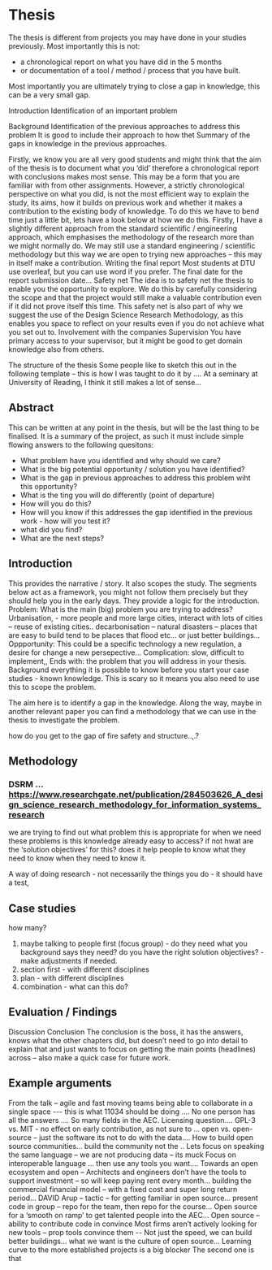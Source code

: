 # Thesis


The thesis is different from projects you may have done in your studies previously. Most importantly this is not:
* a chronological report on what you have did in the 5 months
* or documentation of a tool / method / process that you have built.

Most importantly you are ultimately trying to close a gap in knowledge, this can be a very small gap.


Introduction
Identification of an important problem

Background
Identification of the previous approaches to address this problem
It is good to include their approach to how thet 
Summary of the gaps in knowledge in the previous approaches.

Firstly, we know you are all very good students and might think that the aim of the thesis is to document what you ‘did’ therefore a chronological report with conclusions makes most sense. This may be a form that you are familiar with from other assignments. 
However, a strictly chronological perspective on what you did, is not the most efficient way to explain the study, its aims, how it builds on previous work and whether it makes a contribution to the existing body of knowledge. To do this we have to bend time just a little bit, lets have a look below at how we do this.
Firstly, I have a slightly different approach from the standard scientific / engineering approach, which emphasises the methodology of the research more than we might normally do. We may still use a standard engineering / scientific methodology but this way we are open to trying new approaches – this may in itself make a contribution.
Writing the final report
Most students at DTU use overleaf, but you can use word if you prefer.
The final date for the report submission date… 
Safety net
The idea is to safety net the thesis to enable you the opportunity to explore. We do this by carefully considering the scope and that the project would still make a valuable contribution even if it did not prove itself this time. This safety net is also part of why we suggest the use of the Design Science Research Methodology, as this enables you space to reflect on your results even if you do not achieve what you set out to.
Involvement with the companies
Supervision
You have primary access to your supervisor, but it might be good to get domain knowledge also from others.

The structure of the thesis
Some people like to sketch this out in the following template – this is how I was taught to do it by …. At a seminary at University of Reading, I think it still makes a lot of sense…
 

## Abstract

This can be written at any point in the thesis, but will be the last thing to be finalised. It is a summary of the project, as such it must include simple flowing answers to the following quesitons:
* What problem have you identified and why should we care?
* What is the big potential opportunity / solution you have identified?
* What is the gap in previous approaches to address this problem wiht this opportunity?
* What is the ting you will do differently (point of departure)
* How will you do this?
* How will you know if this addresses the gap identified in the previous work - how will you test it?
* what did you find?
* What are the next steps?

## Introduction
This provides the narrative / story. It also scopes the study.
The segments below act as a framework, you might not follow them precisely but they should help you in the early days. They provide a logic for the introduction.
Problem: What is the main (big) problem you are trying to address? Urbanisation, - more people and more large cities, interact with lots of cities – reuse of existing cities.. decarbonisation – natural disasters – places that are easy to build tend to be places that flood etc… or just better buildings…
Oppportunity: This could be a specific technology a new regulation, a desire for change a new persepective…
Complication: slow, difficult to implement,,
Ends with: the problem that you will address in your thesis.
Background
everything it is possible to know before you start your case studies - known knowledge.
This is scary so it means you also need to use this to scope the problem.

The aim here is to identify a gap in the knowledge.
Along the way, maybe in another relevant paper you can find a methodology that we can use in the thesis to investigate the problem.

how do you get to the gap of fire safety and structure..,.?

## Methodology

### DSRM … https://www.researchgate.net/publication/284503626_A_design_science_research_methodology_for_information_systems_research

we are trying to find out
what problem this is appropriate for
when we need these problems
is this knowledge already easy to access?
if not hwat are the ‘solution objectives’ for this?
does it help people to know what they need to know when they need to know it.

A way of doing research - not necessarily the things you do - it should have a test,

## Case studies
how many?
1.	maybe talking to people first (focus group) - do they need what you background says they need? do you have the right solution objectives? - make adjustments if needed.
2.	section first - with different disciplines
3.	plan - with different disciplines
4.	combination - what can this do?

## Evaluation / Findings
Discussion
Conclusion
The conclusion is the boss, it has the answers, knows what the other chapters did, but doesn’t need to go into detail to explain that and just wants to focus on getting the main points (headlines) across – also make a quick case for future work.


## Example arguments
From the talk – agile and fast moving teams being able to collaborate in a single space --- this is what 11034 should be doing …. No one person has all the answers …. So many fields in the AEC. Licensing question…. GPL-3 vs. MIT  - no effect on early contribution, as not sure to … open vs. open-source – just the software its not to do with the data…. How to build open source communities… build the community not the ..
Lets focus on speaking the same language – we are not producing data – its muck
Focus on interoperable language … then use any tools you want…. Towards an open ecosystem and open –
Architects and engineers don’t have the tools to support investment – so will keep paying rent every month… building the commercial financial model – with a fixed cost and super long return period…
DAVID Arup – tactic – for getting familiar in open source… present code in group – repo for the team, then repo for the course… 
Open source for a ‘smooth on ramp’ to get talented people into the AEC…
Open source – ability to contribute code in convince
Most firms aren’t actively looking for new tools – prop tools convince them --
Not just the speed, we can build better buildings… what we want is the culture of open source…
Learning curve to the more established projects is a big blocker
The second one is that  
